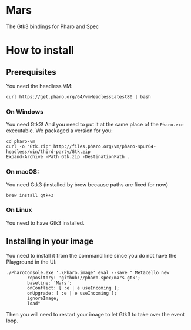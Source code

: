 # Mars
The Gtk3 bindings for Pharo and Spec

# How to install

## Prerequisites
You need the headless VM: 
```
curl https://get.pharo.org/64/vmHeadlessLatest80 | bash
```

### On Windows
You need Gtk3! And you need to put it at the same place of the `Pharo.exe` executable. 
We packaged a version for you: 
```
cd pharo-vm
curl -o "Gtk.zip" http://files.pharo.org/vm/pharo-spur64-headless/win/third-party/Gtk.zip
Expand-Archive -Path Gtk.zip -DestinationPath .
```

### On macOS: 

You need Gtk3 (installed by brew because paths are fixed for now)
```
brew install gtk+3
```

### On Linux
You need to have Gtk3 installed.

## Installing in your image

You need to install it from the command line since you do not have the Playground in the UI:
```
./PharoConsole.exe '.\Pharo.image' eval --save " Metacello new
        repository: 'github://pharo-spec/mars-gtk';
        baseline: 'Mars';
        onConflict: [ :e | e useIncoming ];
        onUpgrade: [ :e | e useIncoming ];
        ignoreImage;
        load"
```

Then you will need to restart your image to let Gtk3 to take over the event loop.
